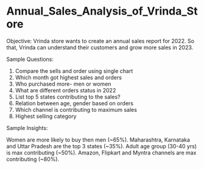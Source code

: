 # Annual_Sales_Analysis_of_Vrinda_Store

Objective:
Vrinda store wants to create an annual sales report for 2022. 
So that, Vrinda can understand their customers and grow more sales in 2023.


Sample  Questions:
1. Compare the sells and order using single chart
2. Which month got highest sales and orders
3. Who purchased more- men or women
4. What are different orders status in 2022
5. List top 5 states contributing to the sales?
6. Relation between age, gender based on orders
7. Which channel is contributing to maximum sales
8. Highest selling category


Sample Insights:

Women are more likely to buy then men (~65%).
Maharashtra, Karnataka and Uttar Pradesh are the top 3 states (~35%).
Adult age group (30-40 yrs) is max contributing (~50%).
Amazon,  Flipkart and Myntra channels are max contributing (~80%).

